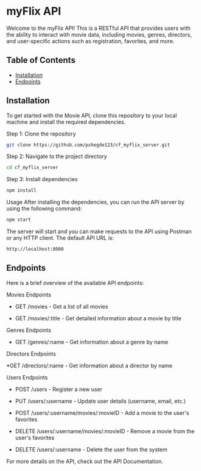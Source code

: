 # myFlix API

Welcome to the myFlix API! This is a RESTful API that provides users with the ability to interact with movie data, including movies, genres, directors, and user-specific actions such as registration, favorites, and more.

## Table of Contents

- [Installation](#installation)
- [Endpoints](#endpoints)


## Installation

To get started with the Movie API, clone this repository to your local machine and install the required dependencies.

Step 1: Clone the repository

```bash
git clone https://github.com/pshegde123/cf_myflix_server.git
```
Step 2: Navigate to the project directory

```bash
cd cf_myflix_server
```
Step 3: Install dependencies

```bash
npm install
```
Usage
After installing the dependencies, you can run the API server by using the following command:

```bash
npm start
```

The server will start and you can make requests to the API using Postman or any HTTP client. The default API URL is:

```bash
http://localhost:8080
```
## Endpoints

Here is a brief overview of the available API endpoints:

Movies Endpoints

* GET /movies - Get a list of all movies

* GET /movies/:title - Get detailed information about a movie by title

Genres Endpoints

* GET /genres/:name - Get information about a genre by name

Directors Endpoints

*GET /directors/:name - Get information about a director by name

Users Endpoints

* POST /users - Register a new user

* PUT /users/:username - Update user details (username, email, etc.)

* POST /users/:username/movies/:movieID - Add a movie to the user's favorites

* DELETE /users/:username/movies/:movieID - Remove a movie from the user's favorites

* DELETE /users/:username - Delete the user from the system

For more details on the API, check out the API Documentation.





